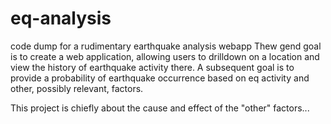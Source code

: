 # eq-analysis
code dump for a rudimentary earthquake analysis webapp
Thew gend goal is to create a web application, allowing users to drilldown on a location and view the history of earthquake activity
there. A subsequent goal is to provide a probability of earthquake occurrence based on eq activity and other, possibly relevant, factors.

This project is chiefly about the cause and effect of the "other" factors...
